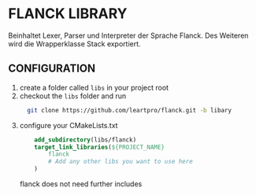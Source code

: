 # FLANCK LIBRARY

Beinhaltet Lexer, Parser und Interpreter der Sprache Flanck.
Des Weiteren wird die Wrapperklasse Stack exportiert.

## CONFIGURATION

1. create a folder called `libs` in your project root
2. checkout the `libs` folder and run
    ```sh
      git clone https://github.com/leartpro/flanck.git -b libary
    ```
3. configure your CMakeLists.txt
    ```cmake
        add_subdirectory(libs/flanck)
        target_link_libraries(${PROJECT_NAME}
            flanck
            # Add any other libs you want to use here
        )
    ```
   flanck does not need further includes



